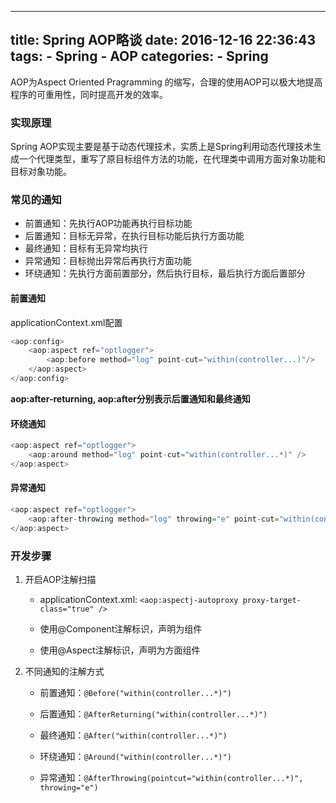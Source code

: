 --------------
title: Spring AOP略谈
date: 2016-12-16 22:36:43
tags: 
    - Spring
    - AOP
categories: 
    - Spring
--------------

AOP为Aspect Oriented Pragramming 的缩写，合理的使用AOP可以极大地提高程序的可重用性，同时提高开发的效率。

<!-- more -->

### 实现原理

Spring AOP实现主要是基于动态代理技术，实质上是Spring利用动态代理技术生成一个代理类型，重写了原目标组件方法的功能，在代理类中调用方面对象功能和目标对象功能。

### 常见的通知

- 前置通知：先执行AOP功能再执行目标功能
- 后置通知：目标无异常，在执行目标功能后执行方面功能
- 最终通知：目标有无异常均执行
- 异常通知：目标抛出异常后再执行方面功能
- 环绕通知：先执行方面前置部分，然后执行目标，最后执行方面后置部分

#### 前置通知

applicationContext.xml配置

```Java
<aop:config>
    <aop:aspect ref="optlogger">
        <aop:before method="log" point-cut="within(controller...)"/>
    </aop:aspect>
</aop:config>
```

**aop:after-returning, aop:after分别表示后置通知和最终通知**

#### 环绕通知

```Java
<aop:aspect ref="optlogger">
    <aop:around method="log" point-cut="within(controller...*)" />
</aop:aspect>
```

#### 异常通知
```Java
<aop:aspect ref="optlogger">
    <aop:after-throwing method="log" throwing="e" point-cut="within(controller...*)" />
</aop:aspect>
```

### 开发步骤

1. 开启AOP注解扫描

    - applicationContext.xml: `<aop:aspectj-autoproxy proxy-target-class="true" />`

    - 使用@Component注解标识，声明为组件

    - 使用@Aspect注解标识，声明为方面组件

2. 不同通知的注解方式

    - 前置通知：`@Before("within(controller...*)")`
    
    - 后置通知：`@AfterReturning("within(controller...*)")`

    - 最终通知：`@After("within(controller...*)")`

    - 环绕通知：`@Around("within(controller...*)")`

    - 异常通知：`@AfterThrowing(pointcut="within(controller...*)", throwing="e")`



